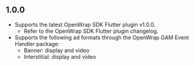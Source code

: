 ## 1.0.0
* Supports the latest OpenWrap SDK Flutter plugin v1.0.0. 
  * Refer to the OpenWrap SDK Flutter plugin changelog. 
* Supports the following ad formats through the OpenWrap GAM Event Handler package:
  * Banner: display and video
  * Interstitial: display and video